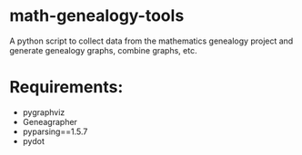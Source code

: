 math-genealogy-tools
=====================
A python script to collect data from the mathematics genealogy project and
generate genealogy graphs, combine graphs, etc.

# Requirements:
- pygraphviz
- Geneagrapher
- pyparsing==1.5.7
- pydot 

